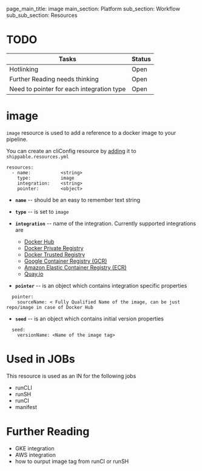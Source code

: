 page_main_title: image
main_section: Platform
sub_section: Workflow
sub_sub_section: Resources

# TODO
| Tasks   |      Status    |
|----------|-------------|
| Hotlinking |  Open |
| Further Reading needs thinking|  Open |
| Need to pointer for each integration type|  Open |

# image
`image` resource is used to add a reference to a docker image to your pipeline.

You can create an cliConfig resource by [adding](resources-working-wth#adding) it to `shippable.resources.yml`

```
resources:
  - name: 			<string>
    type: 			image
    integration: 	<string>
    pointer:		<object>
```

* **`name`** -- should be an easy to remember text string

* **`type`** -- is set to `image`

* **`integration`** -- name of the integration. Currently supported integrations are
	- [Docker Hub](int-docker-hub/)
	- [Docker Private Registry](int-docker-trusted-registry/)
	- [Docker Trusted Registry](int-docker-trusted-registry/)
	- [Google Container Registry (GCR)](int-gcr/)
	- [Amazon Elastic Container Registry (ECR)](int-amazon-ecr/)
	- [Quay.io](int-quay/)

* **`pointer`** -- is an object which contains integration specific properties

```
  pointer:
    sourceName: < Fully Qualified Name of the image, can be just repo/image in case of Docker Hub
```
* **`seed`** -- is an object which contains initial version properties

```
  seed:
    versionName: <Name of the image tag>
```

# Used in JOBs
This resource is used as an IN for the following jobs

* runCLI
* runSH
* runCI
* manifest


# Further Reading
* GKE integration
* AWS integration
* how to ourput image tag from runCI or runSH

